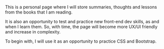 This is a personal page where I will store summaries, thoughts and lessons
from the books that I am reading.

It is also an opportunity to test and practice new front-end dev skills, as and
when I learn them. So, with time, the page will become more UX/UI friendly and
increase in complexity.

To begin with, I will use it as an opportunity to practice CSS and Bootstrap.
